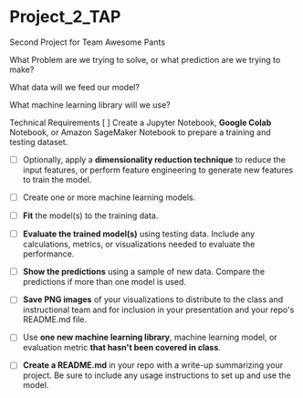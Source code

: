 # Project_2_TAP
Second Project for Team Awesome Pants


What Problem are we trying to solve, or what prediction are we trying to make?


What data will we feed our model?


What machine learning library will we use?




Technical Requirements
[ ] Create a Jupyter Notebook, **Google Colab** Notebook, or Amazon SageMaker Notebook to prepare a training and testing dataset.

* [ ] Optionally, apply a **dimensionality reduction technique** to reduce the input features, or perform feature engineering to generate new features to train the model.

* [ ] Create one or more machine learning models.

* [ ] **Fit** the model(s) to the training data.

* [ ] **Evaluate the trained model(s)** using testing data. Include any calculations, metrics, or visualizations needed to evaluate the performance.

* [ ] **Show the predictions** using a sample of new data. Compare the predictions if more than one model is used.

* [ ] **Save PNG images** of your visualizations to distribute to the class and instructional team and for inclusion in your presentation and your repo's README.md file.

* [ ] Use **one new machine learning library**, machine learning model, or evaluation metric **that hasn't been covered in class**.

* [ ] **Create a README.md** in your repo with a write-up summarizing your project. Be sure to include any usage instructions to set up and use the model.
